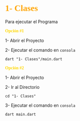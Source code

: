 # <span style="font-family:Papyrus; color: orange">**1- Clases**</span>

Para ejecutar el Programa

<span style="font-family:Papyrus; color: gold">**Opción #1**</span>

1- Abrir el Proyecto

2- Ejecutar el comando en ```consola```
```
dart "1- Clases"/main.dart
```

<span style="font-family:Papyrus; color: gold">**Opción #2**</span>

1- Abrir el Proyecto

2- Ir al Directorio
```
cd "1- Clases"
```

3- Ejecutar el comando en ```consola```
```
dart main.dart
```